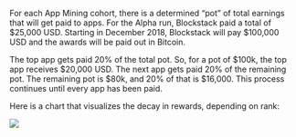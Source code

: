 For each App Mining cohort, there is a determined “pot” of total earnings that will
get paid to apps. For the Alpha run, Blockstack paid a total of $25,000 USD. Starting in
December 2018, Blockstack will pay $100,000 USD and the awards will be paid out in Bitcoin.

The top app gets paid 20% of the total pot. So, for a pot of $100k, the top app
receives $20,000 USD. The next app gets paid 20% of the remaining pot. The
remaining pot is $80k, and 20% of that is $16,000. This process continues until
every app has been paid.

Here is a chart that visualizes the decay in rewards, depending on rank:

![](images/decaying.png)
